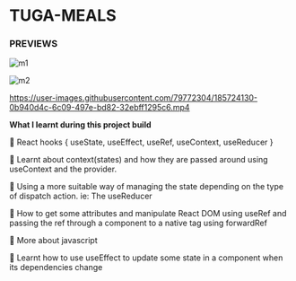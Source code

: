 # TUGA-MEALS

### PREVIEWS

![m1](https://user-images.githubusercontent.com/79772304/185723644-dba68c76-b5c4-407e-898d-a8cdb4fed377.png)


![m2](https://user-images.githubusercontent.com/79772304/185723645-cfdb498b-4800-4da3-be0e-f2831cdc748f.png)


https://user-images.githubusercontent.com/79772304/185724130-0b940d4c-6c09-497e-bd82-32ebff1295c6.mp4

**What I learnt during this project build**

🎯 React hooks { useState, useEffect, useRef, useContext, useReducer }

🎯 Learnt about context(states) and how they are passed around using useContext and the provider.

🎯 Using a more suitable way of managing the state depending on the type of dispatch action. ie: The useReducer

🎯 How to get some attributes and manipulate React DOM using useRef and passing the ref through a component to a native tag using forwardRef

🎯 More about javascript

🎯 Learnt how to use useEffect to update some state in a component when its dependencies change
